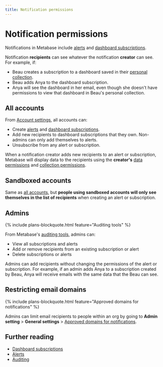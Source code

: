 ```yaml
---
title: Notification permissions
---
```


# Notification permissions

Notifications in Metabase include [alerts](../questions/sharing/alerts.md) and [dashboard subscriptions](../dashboards/subscriptions.md#setting-up-a-dashboard-subscription).

Notification **recipients** can see whatever the notification **creator** can see. For example, if:

- Beau creates a subscription to a dashboard saved in their [personal collection](../exploration-and-organization/collections.md#your-personal-collection).
- Beau adds Anya to the dashboard subscription.
- Anya will see the dashboard in her email, even though she doesn't have permissions to view that dashboard in Beau's personal collection.

## All accounts

From [Account settings](../people-and-groups/account-settings.md), all accounts can:

- Create [alerts](../questions/sharing/alerts.md) and [dashboard subscriptions](../dashboards/subscriptions.md#setting-up-a-dashboard-subscription).
- Add new recipients to dashboard subscriptions that they own. Non-admins can only add themselves to alerts.
- Unsubscribe from any alert or subscription.

When a notification creator adds new recipients to an alert or subscription, Metabase will display data to the recipients using the **creator's** [data permissions](../permissions/data.md) and [collection permissions](../permissions/collections.md).

## Sandboxed accounts

Same as [all accounts](#all-accounts), but **people using sandboxed accounts will only see themselves in the list of recipients** when creating an alert or subscription.

## Admins

{% include plans-blockquote.html feature="Auditing tools" %}

From Metabase's [auditing tools](../usage-and-performance-tools/audit.md#subscriptions-and-alerts), admins can:

- View all subscriptions and alerts
- Add or remove recipients from an existing subscription or alert
- Delete subscriptions or alerts

Admins can add recipients without changing the permissions of the alert or subscription. For example, if an admin adds Anya to a subscription created by Beau, Anya will receive emails with the same data that the Beau can see.

## Restricting email domains

{% include plans-blockquote.html feature="Approved domains for notifications" %}

Admins can limit email recipients to people within an org by going to **Admin setting** > **General settings** > [Approved domains for notifications](../configuring-metabase/settings.md#approved-domains-for-notifications). 

## Further reading

- [Dashboard subscriptions](../dashboards/subscriptions.md)
- [Alerts](../questions/sharing/alerts.md)
- [Auditing](../usage-and-performance-tools/audit.md)

